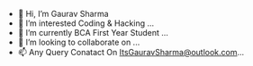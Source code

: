 - 👋 Hi, I’m Gaurav Sharma
- 👀 I’m interested Coding & Hacking ...
- 🌱 I’m currently BCA First Year Student ...
- 💞️ I’m looking to collaborate on ...
- 📫 Any Query Conatact On ItsGauravSharma@outlook.com...

<!---
IsmartGaurav/IsmartGaurav is a ✨ special ✨ repository because its `README.md` (this file) appears on your GitHub profile.
You can click the Preview link to take a look at your changes.
--->
